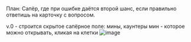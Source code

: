 План: Сапёр, где при ошибке даётся второй шанс, если правильно ответишь на карточку с вопросом.

v.0 - строится скрытое сапёрное поле: мины, каунтеры мин - которое можно открывать, кликая на клетки
![image](https://github.com/user-attachments/assets/d803a371-96a8-426c-8c9e-5c6ea4556b05)
